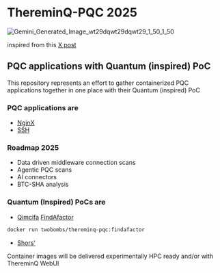 # ThereminQ-PQC 2025

![Gemini_Generated_Image_wt29dqwt29dqwt29_1_50_1_50](https://github.com/user-attachments/assets/d9f55041-7723-49e3-b693-389e4f373b0e)

inspired from this [X post](https://x.com/twobombs/status/1873662745377435856)
## PQC applications with Quantum (inspired) PoC

This repository represents an effort to gather containerized PQC applications together in one place with their Quantum (inspired) PoC

### PQC applications are
- [NginX](https://github.com/twobombs/thereminq-pqc/blob/main/Dockerfile-nginx)
- [SSH](https://github.com/twobombs/thereminq-pqc/blob/main/Dockerfile-ssh)

### Roadmap 2025
- Data driven middleware connection scans
- Agentic PQC scans
- AI connectors
- BTC-SHA analysis

### Quantum (Inspired) PoCs are
- [Qimcifa](https://github.com/vm6502q/qimcifa) [FindAfactor](https://github.com/vm6502q/FindAFactor)
```bash
docker run twobombs/thereminq-pqc:findafactor
````
- [Shors'](https://github.com/twobombs/thereminq-tensors/tree/master?tab=readme-ov-file#shors-rsa-ssh-keypair-factorization-and-2-primes-test-loop)

Container images will be delivered experimentally HPC ready and/or with ThereminQ WebUI

